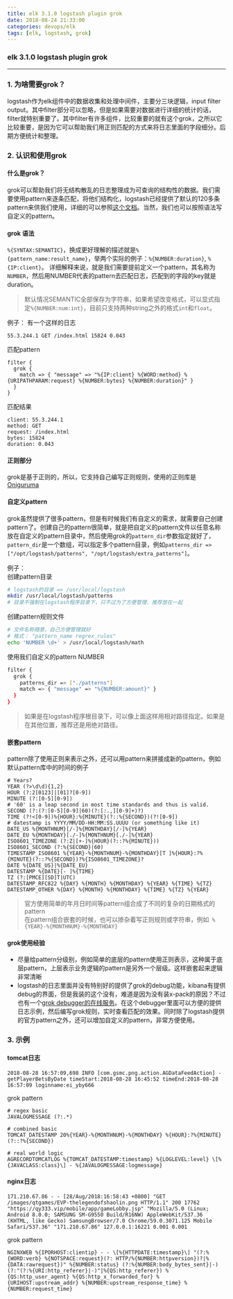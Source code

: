 ```yaml
---
title: elk 3.1.0 logstash plugin grok
date: 2018-08-24 21:33:00
categories: devops/elk
tags: [elk, logstash, grok]
---
```

### elk 3.1.0 logstash plugin grok

---

### 1. 为啥需要grok？
logstash作为elk组件中的数据收集和处理中间件，主要分三块逻辑，input filter output。其中filter部分可以忽略，但是如果需要对数据进行详细的统计的话，filter就特别重要了。其中filter有许多组件，比较重要的就有这个grok，之所以它比较重要，是因为它可以帮助我们用正则匹配的方式来将日志里面的字段细分。后期方便统计和整理。

### 2. 认识和使用grok
#### 什么是grok？
grok可以帮助我们将无结构散乱的日志整理成为可查询的结构性的数据。我们需要使用pattern来逐条匹配，将他们结构化，logstash已经提供了默认的120多条pattern来供我们使用，详细的可以参照[这个文档](https://github.com/logstash-plugins/logstash-patterns-core/tree/master/patterns)。当然，我们也可以按照语法写自定义的pattern。  

#### grok 语法
`%{SYNTAX:SEMANTIC}`，换成更好理解的描述就是`%{pattern_name:result_name}`，举两个实际的例子：`%{NUMBER:duration}`, `%{IP:client}`。 详细解释来说，就是我们需要提前定义一个pattern，其名称为`NUMBER`，然后用NUMBER代表的pattern去匹配日志，匹配到的字段的key就是duration。  
> 默认情况SEMANTIC全部保存为字符串，如果希望改变格式，可以显式指定`%{NUMBER:num:int}`，目前只支持两种string之外的格式`int`和`float`。

例子：
有一个这样的日志
```
55.3.244.1 GET /index.html 15824 0.043
```
匹配pattern
```
filter {
  grok {
    match => { "message" => "%{IP:client} %{WORD:method} %{URIPATHPARAM:request} %{NUMBER:bytes} %{NUMBER:duration}" }
  }
}
```
匹配结果
```
client: 55.3.244.1
method: GET
request: /index.html
bytes: 15824
duration: 0.043 
```

#### 正则部分
grok是基于正则的，所以，它支持自己编写正则规则，使用的正则库是[Oniguruma](https://github.com/kkos/oniguruma/blob/master/doc/RE)

#### 自定义pattern
grok虽然提供了很多pattern，但是有时候我们有自定义的需求，就需要自己创建pattern了。创建自己的pattern很简单，就是把自定义的pattern文件以任意名称放在自定义的pattern目录中，然后使用grok的`pattern_dir`参数指定就好了，`pattern_dir`是一个数组，可以指定多个pattern目录，例如`patterns_dir => ["/opt/logstash/patterns", "/opt/logstash/extra_patterns"]`。

例子：  
创建pattern目录
``` bash
# logstash的目录 => /usr/local/logstash
mkdir /usr/local/logstash/patterns
# 目录不强制在logstash程序目录下，只不过为了方便管理，推荐放在一起
```
创建pattern规则文件
``` bash
# 文件名称随意，自己方便管理就好
# 格式： "pattern_name regrex_rules"
echo 'NUMBER \d+' > /usr/local/logstash/math
```
使用我们自定义的pattern NUMBER
``` bash
filter {
  grok {
    patterns_dir => ["./patterns"]
    match => { "message" => "%{NUMBER:amount}" }
  }
}
```
> 如果是在logstash程序根目录下，可以像上面这样用相对路径指定。如果是在其他位置，推荐还是用绝对路径。


#### 嵌套pattern
pattern除了使用正则来表示之外，还可以用pattern来拼接成新的pattern，例如默认pattern库中的时间的例子
```
# Years?
YEAR (?>\d\d){1,2}
HOUR (?:2[0123]|[01]?[0-9])
MINUTE (?:[0-5][0-9])
# '60' is a leap second in most time standards and thus is valid.
SECOND (?:(?:[0-5][0-9]|60)(?:[:.,][0-9]+)?)
TIME (?!<[0-9])%{HOUR}:%{MINUTE}(?::%{SECOND})(?![0-9])
# datestamp is YYYY/MM/DD-HH:MM:SS.UUUU (or something like it)
DATE_US %{MONTHNUM}[/-]%{MONTHDAY}[/-]%{YEAR}
DATE_EU %{MONTHDAY}[./-]%{MONTHNUM}[./-]%{YEAR}
ISO8601_TIMEZONE (?:Z|[+-]%{HOUR}(?::?%{MINUTE}))
ISO8601_SECOND (?:%{SECOND}|60)
TIMESTAMP_ISO8601 %{YEAR}-%{MONTHNUM}-%{MONTHDAY}[T ]%{HOUR}:?%{MINUTE}(?::?%{SECOND})?%{ISO8601_TIMEZONE}?
DATE %{DATE_US}|%{DATE_EU}
DATESTAMP %{DATE}[- ]%{TIME}
TZ (?:[PMCE][SD]T|UTC)
DATESTAMP_RFC822 %{DAY} %{MONTH} %{MONTHDAY} %{YEAR} %{TIME} %{TZ}
DATESTAMP_OTHER %{DAY} %{MONTH} %{MONTHDAY} %{TIME} %{TZ} %{YEAR}
```
> 官方使用简单的年月日时间等pattern组合成了不同的复杂的日期格式的pattern  
> 在pattern组合嵌套的时候，也可以掺杂着写正则规则或字符串，例如` %{YEAR}-%{MONTHNUM}-%{MONTHDAY}`

#### grok使用经验
- 尽量给pattern分级别，例如简单的底层的pattern使用正则表示，这种属于底层pattern，上层表示业务逻辑的pattern是另外一个层级。这样嵌套起来逻辑非常清晰
- logstash的日志里面并没有特别好的提供了grok的debug功能，kibana有提供debug的界面，但是我装的这个没有，难道是因为没有装x-pack的原因？不过也有一个[grok debugger的在线服务](https://grokdebug.herokuapp.com)。在这个debugger里面可以方便的提供日志示例，然后编写grok规则，实时查看匹配的效果。同时除了logstash提供的官方pattern之外，还可以增加自定义的pattern，非常方便使用。


### 3. 示例
#### tomcat日志
```
2018-08-28 16:57:09,698 INFO [com.gsmc.png.action.AGDataFeedAction] - getPlayerBetsByDate timeStart:2018-08-28 16:45:52 timeEnd:2018-08-28 16:57:09 loginname:ei_yby666
```
grok pattern
```
# regex basic
JAVALOGMESSAGE (?:.*)

# combined basic
TOMCAT_DATESTAMP 20%{YEAR}-%{MONTHNUM}-%{MONTHDAY} %{HOUR}:?%{MINUTE}(?::?%{SECOND})

# real world logic
AGRECORDTOMCATLOG %{TOMCAT_DATESTAMP:timestamp} %{LOGLEVEL:level} \[%{JAVACLASS:class}\] - %{JAVALOGMESSAGE:logmessage}
```

#### nginx日志
```
171.210.67.86 - - [28/Aug/2018:16:58:43 +0800] "GET /images/qtgames/EVP-thelegendofshaolin.png HTTP/1.1" 200 17762 "https://qy333.vip/mobile/app/gameLobby.jsp" "Mozilla/5.0 (Linux; Android 8.0.0; SAMSUNG SM-G9550 Build/R16NW) AppleWebKit/537.36 (KHTML, like Gecko) SamsungBrowser/7.0 Chrome/59.0.3071.125 Mobile Safari/537.36" "171.210.67.86" 127.0.0.1:16221 0.001 0.001
```
grok pattern
```
NGINXWEB %{IPORHOST:clientip} - - \[%{HTTPDATE:timestamp}\] "(?:%{WORD:verb} %{NOTSPACE:request}(?: HTTP/%{NUMBER:httpversion})?|%{DATA:rawrequest})" %{NUMBER:status} (?:%{NUMBER:body_bytes_sent}|-) (?:"(?:%{URI:http_referer}|-)"|%{QS:http_referer}) %{QS:http_user_agent} %{QS:http_x_forwarded_for} %{URIHOST:upstream_addr} %{NUMBER:upstream_response_time} %{NUMBER:request_time}
```